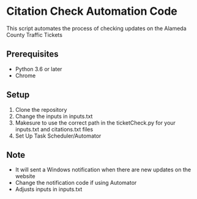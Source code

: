# Citation Check Automation Code

This script automates the process of checking updates on the Alameda County Traffic Tickets

## Prerequisites
 - Python 3.6 or later
 - Chrome

## Setup
1. Clone the repository
2. Change the inputs in inputs.txt
3. Makesure to use the correct path in the ticketCheck.py for your inputs.txt and citations.txt files
4. Set Up Task Scheduler/Automator

## Note
- It will sent a Windows notification when there are new updates on the website
- Change the notification code if using Automator
- Adjusts inputs in inputs.txt 
